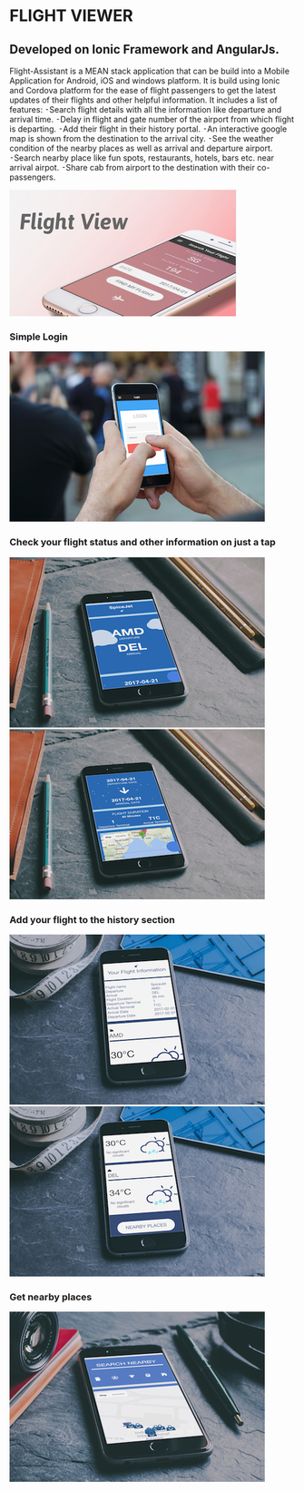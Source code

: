 # FLIGHT VIEWER

## Developed on Ionic Framework and AngularJs.
Flight-Assistant is a MEAN stack application that can be build into a Mobile Application for Android, iOS and windows platform. It is build using Ionic and Cordova platform for the ease of flight passengers to get the latest updates of their flights and other helpful information. 
It includes a list of features:
⁃Search flight details with all the information like departure and arrival time.
⁃Delay in flight and gate number of the airport from which flight is departing.
⁃Add their flight in their history portal.
⁃An interactive google map is shown from the destination to the arrival city.
⁃See the weather condition of the nearby places as well as arrival and departure airport.
⁃Search nearby place like fun spots, restaurants, hotels, bars etc. near arrival airpot.
⁃Share cab from airport to the destination with their co-passengers.



![pageres](screenshots/cover.png "Main")

### Simple Login
![pageres](screenshots/login.jpg "login")


### Check your flight status and other information on just a tap
![alt text](screenshots/details1.jpg "Main")![alt text](screenshots/details2.jpg "Main")


### Add your flight to the history section
![alt text](screenshots/info1.jpg "Main")![alt text](screenshots/info2.jpg "Main")


### Get nearby places 
![alt text](screenshots/nearby.jpg "nearby")



